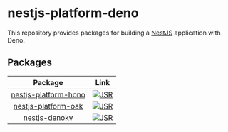 # nestjs-platform-deno

This repository provides packages for building a
[NestJS](https://github.com/nestjs/nest) application with Deno.

## Packages

|                              Package                              |                                                   Link                                                    |
| :---------------------------------------------------------------: | :-------------------------------------------------------------------------------------------------------: |
| [nestjs-platform-hono](./packages/nestjs-platform-hono/README.md) | [![JSR](https://jsr.io/badges/@uki00a/nestjs-platform-hono)](https://jsr.io/@uki00a/nestjs-platform-hono) |
|  [nestjs-platform-oak](./packages/nestjs-platform-oak/README.md)  |  [![JSR](https://jsr.io/badges/@uki00a/nestjs-platform-oak)](https://jsr.io/@uki00a/nestjs-platform-oak)  |
|        [nestjs-denokv](./packages/nestjs-denokv/README.md)        |        [![JSR](https://jsr.io/badges/@uki00a/nestjs-denokv)](https://jsr.io/@uki00a/nestjs-denokv)        |
